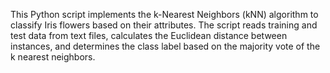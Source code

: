 This Python script implements the k-Nearest Neighbors (kNN) algorithm to classify Iris flowers based on their attributes. The script reads training and test data from text files, calculates the Euclidean distance between instances, and determines the class label based on the majority vote of the k nearest neighbors.